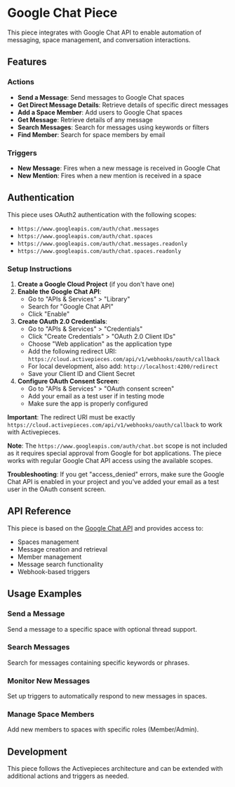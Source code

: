 # Google Chat Piece

This piece integrates with Google Chat API to enable automation of messaging, space management, and conversation interactions.

## Features

### Actions

- **Send a Message**: Send messages to Google Chat spaces
- **Get Direct Message Details**: Retrieve details of specific direct messages
- **Add a Space Member**: Add users to Google Chat spaces
- **Get Message**: Retrieve details of any message
- **Search Messages**: Search for messages using keywords or filters
- **Find Member**: Search for space members by email

### Triggers

- **New Message**: Fires when a new message is received in Google Chat
- **New Mention**: Fires when a new mention is received in a space

## Authentication

This piece uses OAuth2 authentication with the following scopes:
- `https://www.googleapis.com/auth/chat.messages`
- `https://www.googleapis.com/auth/chat.spaces`
- `https://www.googleapis.com/auth/chat.messages.readonly`
- `https://www.googleapis.com/auth/chat.spaces.readonly`

### Setup Instructions

1. **Create a Google Cloud Project** (if you don't have one)
2. **Enable the Google Chat API**:
   - Go to "APIs & Services" > "Library"
   - Search for "Google Chat API"
   - Click "Enable"
3. **Create OAuth 2.0 Credentials**:
   - Go to "APIs & Services" > "Credentials"
   - Click "Create Credentials" > "OAuth 2.0 Client IDs"
   - Choose "Web application" as the application type
   - Add the following redirect URI: `https://cloud.activepieces.com/api/v1/webhooks/oauth/callback`
   - For local development, also add: `http://localhost:4200/redirect`
   - Save your Client ID and Client Secret
4. **Configure OAuth Consent Screen**:
   - Go to "APIs & Services" > "OAuth consent screen"
   - Add your email as a test user if in testing mode
   - Make sure the app is properly configured

**Important**: The redirect URI must be exactly `https://cloud.activepieces.com/api/v1/webhooks/oauth/callback` to work with Activepieces.

**Note**: The `https://www.googleapis.com/auth/chat.bot` scope is not included as it requires special approval from Google for bot applications. The piece works with regular Google Chat API access using the available scopes.

**Troubleshooting**: If you get "access_denied" errors, make sure the Google Chat API is enabled in your project and you've added your email as a test user in the OAuth consent screen.

## API Reference

This piece is based on the [Google Chat API](https://developers.google.com/workspace/chat/api/reference/rest) and provides access to:

- Spaces management
- Message creation and retrieval
- Member management
- Message search functionality
- Webhook-based triggers

## Usage Examples

### Send a Message
Send a message to a specific space with optional thread support.

### Search Messages
Search for messages containing specific keywords or phrases.

### Monitor New Messages
Set up triggers to automatically respond to new messages in spaces.

### Manage Space Members
Add new members to spaces with specific roles (Member/Admin).

## Development

This piece follows the Activepieces architecture and can be extended with additional actions and triggers as needed.

